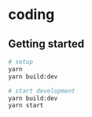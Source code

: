 # coding

## Getting started

```bash
# setup
yarn
yarn build:dev

# start development
yarn build:dev
yarn start
```
